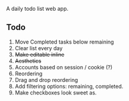 A daily todo list web app.

## Todo
1. Move Completed tasks below remaining
2. Clear list every day
3. <del>Make editable inline</del>
4. <del>Aesthetics</del>
5. Accounts based on session / cookie (?)
6. Reordering
7. Drag and drop reordering
8. Add filtering options: remaining, completed.
9. Make checkboxes look sweet as.